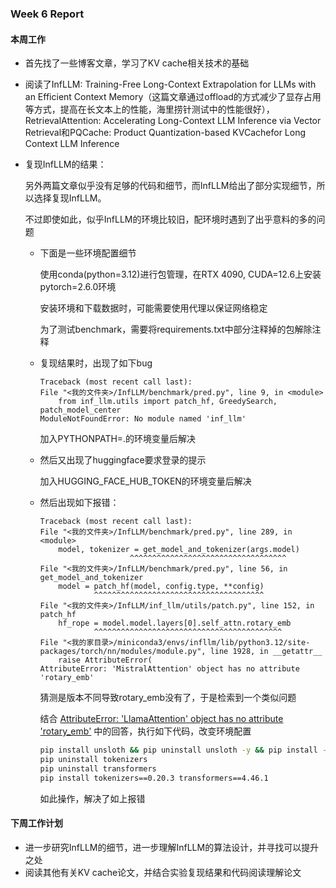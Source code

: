 ### Week 6 Report

#### 本周工作

- 首先找了一些博客文章，学习了KV cache相关技术的基础

- 阅读了InfLLM: Training-Free Long-Context Extrapolation for LLMs with an Efficient Context Memory（这篇文章通过offload的方式减少了显存占用等方式，提高在长文本上的性能，海里捞针测试中的性能很好），RetrievalAttention: Accelerating Long-Context LLM Inference via Vector Retrieval和PQCache: Product Quantization-based KVCachefor Long Context LLM Inference

- 复现InfLLM的结果：

    另外两篇文章似乎没有足够的代码和细节，而InfLLM给出了部分实现细节，所以选择复现InfLLM。

    不过即使如此，似乎InfLLM的环境比较旧，配环境时遇到了出乎意料的多的问题

    - 下面是一些环境配置细节

        使用conda(python=3.12)进行包管理，在RTX 4090, CUDA=12.6上安装pytorch=2.6.0环境

        安装环境和下载数据时，可能需要使用代理以保证网络稳定

        为了测试benchmark，需要将requirements.txt中部分注释掉的包解除注释

    - 复现结果时，出现了如下bug

        ```
        Traceback (most recent call last):
        File "<我的文件夹>/InfLLM/benchmark/pred.py", line 9, in <module>
            from inf_llm.utils import patch_hf, GreedySearch, patch_model_center
        ModuleNotFoundError: No module named 'inf_llm'
        ```

        加入PYTHONPATH=.的环境变量后解决

    - 然后又出现了huggingface要求登录的提示

        加入HUGGING_FACE_HUB_TOKEN的环境变量后解决

    - 然后出现如下报错：

        ```
        Traceback (most recent call last):
        File "<我的文件夹>/InfLLM/benchmark/pred.py", line 289, in <module>
            model, tokenizer = get_model_and_tokenizer(args.model)
                            ^^^^^^^^^^^^^^^^^^^^^^^^^^^^^^^^^^^
        File "<我的文件夹>/InfLLM/benchmark/pred.py", line 56, in get_model_and_tokenizer
            model = patch_hf(model, config.type, **config)
                    ^^^^^^^^^^^^^^^^^^^^^^^^^^^^^^^^^^^^^^
        File "<我的文件夹>/InfLLM/inf_llm/utils/patch.py", line 152, in patch_hf
            hf_rope = model.model.layers[0].self_attn.rotary_emb 
                    ^^^^^^^^^^^^^^^^^^^^^^^^^^^^^^^^^^^^^^^^^^
        File "<我的家目录>/miniconda3/envs/infllm/lib/python3.12/site-packages/torch/nn/modules/module.py", line 1928, in __getattr__
            raise AttributeError(
        AttributeError: 'MistralAttention' object has no attribute 'rotary_emb'
        ```

        猜测是版本不同导致rotary_emb没有了，于是检索到一个类似问题

        结合 [AttributeError: 'LlamaAttention' object has no attribute 'rotary_emb'](https://github.com/unslothai/unsloth/issues/1443) 中的回答，执行如下代码，改变环境配置

        ```bash
        pip install unsloth && pip uninstall unsloth -y && pip install --upgrade --no-cache-dir --no-deps https://github.com/unslothai/unsloth/archive/refs/tags/November-2024.zip
        pip uninstall tokenizers
        pip uninstall transformers
        pip install tokenizers==0.20.3 transformers==4.46.1
        ```

        如此操作，解决了如上报错

        

#### 下周工作计划

- 进一步研究InfLLM的细节，进一步理解InfLLM的算法设计，并寻找可以提升之处
- 阅读其他有关KV cache论文，并结合实验复现结果和代码阅读理解论文